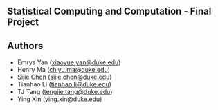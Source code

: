 Statistical Computing and Computation - Final Project
-----------

## Authors

* Emrys Yan (xiaoyue.yan@duke.edu)
* Henry Ma (chiyu.ma@duke.edu)
* Sijie Chen (sijie.chen@duke.edu)
* Tianhao Li (tianhao.li@duke.edu) 
* TJ Tang (tengjie.tang@duke.edu)
* Ying Xin (ying.xin@duke.edu)
